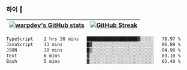 
### 하이 👋
[![warpdev's GitHub stats](https://github-readme-stats.vercel.app/api?username=warpdev&show_icons=true&theme=vue-dark)](#) |[![GitHub Streak](https://github-readme-streak-stats.herokuapp.com/?user=warpdev&theme=dark)](#)
--- | --- |
<!--START_SECTION:waka-->

```txt
TypeScript    2 hrs 38 mins   ███████████████████▓░░░░░   78.97 %
JavaScript    13 mins         █▓░░░░░░░░░░░░░░░░░░░░░░░   06.89 %
JSON          10 mins         █▒░░░░░░░░░░░░░░░░░░░░░░░   04.98 %
Text          6 mins          ▓░░░░░░░░░░░░░░░░░░░░░░░░   03.10 %
Bash          5 mins          ▓░░░░░░░░░░░░░░░░░░░░░░░░   02.49 %
```

<!--END_SECTION:waka-->

<!--
**warpdev/warpdev** is a ✨ _special_ ✨ repository because its `README.md` (this file) appears on your GitHub profile.

Here are some ideas to get you started:

- 🔭 I’m currently working on ...
- 🌱 I’m currently learning ...
- 👯 I’m looking to collaborate on ...
- 🤔 I’m looking for help with ...
- 💬 Ask me about ...
- 📫 How to reach me: ...
- 😄 Pronouns: ...
- ⚡ Fun fact: ...
-->
